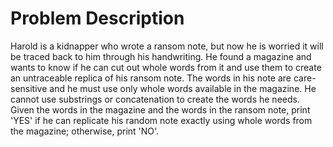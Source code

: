 # Problem Description

Harold is a kidnapper who wrote a ransom note, but now he is worried it will be traced back to him through his handwriting. He found a magazine and wants to know if he can cut out whole words from it and use them to create an untraceable replica of his ransom note. The words in his note are care-sensitive and he must use only whole words available in the magazine. He cannot use substrings or concatenation to create the words he needs. Given the words in the magazine and the words in the ransom note, print 'YES' if he can replicate his random note exactly using whole words from the magazine; otherwise, print 'NO'.
